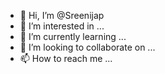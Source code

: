 - 👋 Hi, I’m @Sreenijap
- 👀 I’m interested in ...
- 🌱 I’m currently learning ...
- 💞️ I’m looking to collaborate on ...
- 📫 How to reach me ...

<!---
Sreenijap/Sreenijap is a ✨ special ✨ repository because its `README.md` (this file) appears on your GitHub profile.
You can click the Preview link to take a look at your changes.
--->
